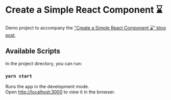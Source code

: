 # Create a Simple React <Timer/> Component ⌛

Demo project to accompany the ["Create a Simple React <Timer/> Component ⌛" blog post](https://dev.to/diegocasmo/create-a-simple-react-timer-component-jc2).

## Available Scripts

In the project directory, you can run:

### `yarn start`

Runs the app in the development mode.<br />
Open [http://localhost:3000](http://localhost:3000) to view it in the browser.
